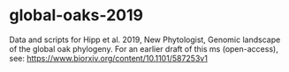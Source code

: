# global-oaks-2019
Data and scripts for Hipp et al. 2019, New Phytologist, Genomic landscape of the global oak phylogeny. For an earlier draft of this ms (open-access), see: https://www.biorxiv.org/content/10.1101/587253v1
